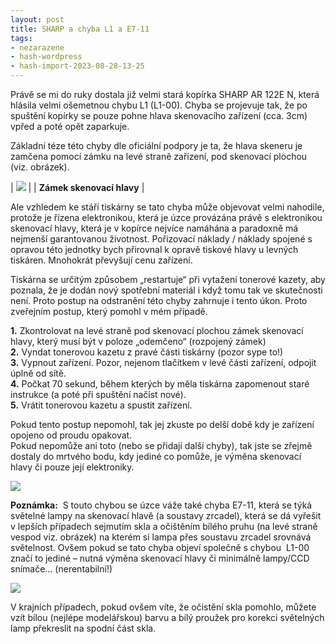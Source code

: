 ```yaml
---
layout: post
title: SHARP a chyba L1 a E7-11
tags:
- nezarazene
- hash-wordpress
- hash-import-2023-08-28-13-25
---
```


Právě se mi do ruky dostala již velmi stará kopírka SHARP&nbsp;AR 122E N, která hlásila velmi ošemetnou chybu L1 (L1-00). Chyba se projevuje tak, že po spuštění kopírky se pouze pohne hlava skenovacího zařízení (cca. 3cm) vpřed a poté opět zaparkuje.

Základní téze této chyby dle oficiální podpory je ta, že hlava skeneru je zamčena pomocí zámku na levé straně zařízení, pod skenovací plochou (viz. obrázek).

<!--more-->

| [![](http://1.bp.blogspot.com/-hy4BGoYc9cg/UUBFzuPIelI/AAAAAAAACsw/QIJpHdfMuak/s400/2013-03-13+10.20.44.jpg)](http://1.bp.blogspot.com/-hy4BGoYc9cg/UUBFzuPIelI/AAAAAAAACsw/QIJpHdfMuak/s1600/2013-03-13+10.20.44.jpg) |
| **Zámek skenovací hlavy** |

Ale vzhledem ke stáří tiskárny se tato chyba může objevovat velmi nahodile, protože je řízena elektronikou, která je úzce provázána právě s elektronikou skenovací hlavy, která je v kopírce nejvíce namáhána a paradoxně má nejmenší garantovanou životnost. Pořizovací náklady / náklady spojené s opravou této jednotky bych přirovnal k opravě tiskové hlavy u levných tiskáren. Mnohokrát převyšují cenu zařízení.

Tiskárna se určitým způsobem „restartuje“ při vytažení tonerové kazety, aby poznala, že je dodán nový spotřební materiál i když tomu tak ve skutečnosti není. Proto postup na odstranění této chyby zahrnuje i tento úkon. Proto zveřejním postup, který pomohl v mém případě.

**1.** Zkontrolovat na levé straně pod skenovací plochou zámek skenovací hlavy, který musí být v poloze „odemčeno“ (rozpojený zámek)  
**2.** Vyndat tonerovou kazetu z pravé části tiskárny (pozor sype to!)  
**3.** Vypnout zařízení. Pozor, nejenom tlačítkem v levé části zařízení, odpojit úplně od sítě.  
**4.** Počkat 70 sekund, během kterých by měla tiskárna zapomenout staré instrukce (a poté při spuštění načíst nové).  
**5.** Vrátit tonerovou kazetu a spustit zařízení.

Pokud tento postup nepomohl, tak jej zkuste po delší době kdy je zařízení opojeno od proudu opakovat.  
Pokud nepomůže ani toto (nebo se přidají další chyby), tak jste se zřejmě dostaly do mrtvého bodu, kdy jediné co pomůže, je výměna skenovací hlavy či pouze její elektroniky.

![](http://www.maxxx.cz/wp-includes/js/tinymce/themes/advanced/img/trans.gif)

**Poznámka:** &nbsp;S touto chybou se úzce váže také chyba E7-11, která se týká světelné lampy na skenovací hlavě (a soustavy zrcadel), která se dá vyřešit v lepších případech sejmutím skla a očištěním bílého pruhu (na levé straně vespod viz. obrázek) na kterém si lampa přes soustavu zrcadel srovnává světelnost. Ovšem pokud se tato chyba objeví společně s chybou &nbsp;L1-00 značí to jediné – nutná výměna skenovací hlavy či minimálně lampy/CCD snímače… (nerentabilní!)

[![](http://2.bp.blogspot.com/-B16hkIH77pY/UUBrJQqm8dI/AAAAAAAACtM/e3h0RpP8xN4/s320/2013-03-13+12.47.53.jpg)](http://2.bp.blogspot.com/-B16hkIH77pY/UUBrJQqm8dI/AAAAAAAACtM/e3h0RpP8xN4/s1600/2013-03-13+12.47.53.jpg)

V krajních případech, pokud ovšem víte, že očistění skla pomohlo, můžete vzít bílou (nejlépe modelářskou) barvu a bílý proužek pro korekci světelných lamp překreslit na spodní část skla.
<!--kg-card-end: html-->